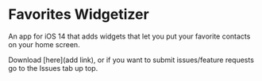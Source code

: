 # Favorites Widgetizer

An app for iOS 14 that adds widgets that let you put your favorite contacts on your home screen.

Download [here](add link), or if you want to submit issues/feature requests go to the Issues tab up top.
